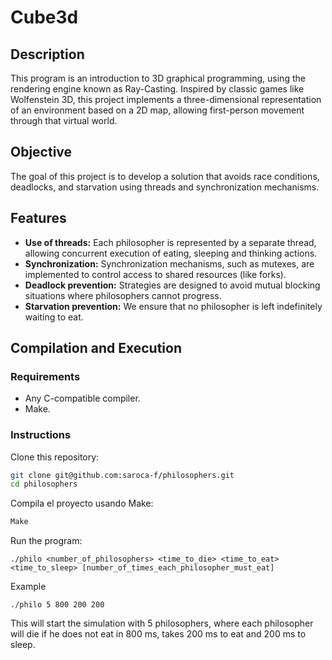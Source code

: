 # **Cube3d**

## **Description**

This program is an introduction to 3D graphical programming, using the rendering engine known as Ray-Casting. Inspired by classic games like Wolfenstein 3D, this project implements a three-dimensional representation of an environment based on a 2D map, allowing first-person movement through that virtual world.

## **Objective**

The goal of this project is to develop a solution that avoids race conditions, deadlocks, and starvation using threads and synchronization mechanisms.

## **Features**

- **Use of threads:** Each philosopher is represented by a separate thread, allowing concurrent execution of eating, sleeping and thinking actions.
- **Synchronization:** Synchronization mechanisms, such as mutexes, are implemented to control access to shared resources (like forks).
- **Deadlock prevention:** Strategies are designed to avoid mutual blocking situations where philosophers cannot progress.
- **Starvation prevention:** We ensure that no philosopher is left indefinitely waiting to eat.

## **Compilation and Execution**
### Requirements
- Any C-compatible compiler.
- Make.

### **Instructions**
Clone this repository:

```sh
git clone git@github.com:saroca-f/philosophers.git
cd philosophers
```
Compila el proyecto usando Make:

```sh
Make
```
Run the program:

```Copy code
./philo <number_of_philosophers> <time_to_die> <time_to_eat> <time_to_sleep> [number_of_times_each_philosopher_must_eat]
```
Example

```
./philo 5 800 200 200
```
This will start the simulation with 5 philosophers, where each philosopher will die if he does not eat in 800 ms, takes 200 ms to eat and 200 ms to sleep.

